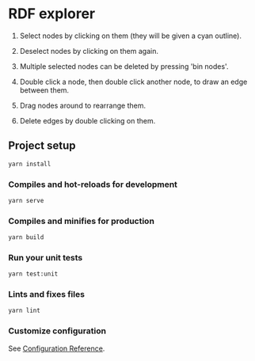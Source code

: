 # RDF explorer

  1. Select nodes by clicking on them (they will
        be given a cyan outline).

  2. Deselect nodes by clicking on them again.

  3. Multiple selected nodes can be deleted by pressing 
    'bin nodes'.

  4. Double click a node, then double click another node, to 
    draw an edge between them.

  5. Drag nodes around to rearrange them.
  
  6. Delete edges by double clicking on them.

## Project setup

```sh
yarn install
```

### Compiles and hot-reloads for development

```sh
yarn serve
```

### Compiles and minifies for production

```sh
yarn build
```

### Run your unit tests

```sh
yarn test:unit
```

### Lints and fixes files

```sh
yarn lint
```

### Customize configuration

See [Configuration Reference](https://cli.vuejs.org/config/).
